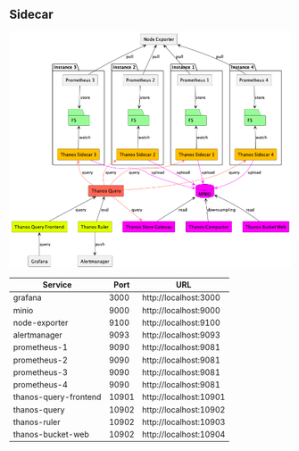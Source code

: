 ## Sidecar

![arch](../../../docs/arch.png)

Service | Port | URL
-----|-----|------
grafana | 3000 | http://localhost:3000
minio | 9000 | http://localhost:9000
node-exporter | 9100 | http://localhost:9100
alertmanager | 9093 | http://localhost:9093
prometheus-1 | 9090 | http://localhost:9081
prometheus-2 | 9090 | http://localhost:9081
prometheus-3 | 9090 | http://localhost:9081
prometheus-4 | 9090 | http://localhost:9081
thanos-query-frontend | 10901 | http://localhost:10901
thanos-query | 10902 | http://localhost:10902
thanos-ruler | 10902 | http://localhost:10903
thanos-bucket-web | 10902 | http://localhost:10904